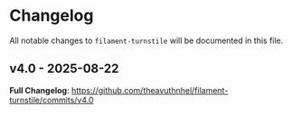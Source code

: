 # Changelog

All notable changes to `filament-turnstile` will be documented in this file.

## v4.0 - 2025-08-22

**Full Changelog**: https://github.com/theavuthnhel/filament-turnstile/commits/v4.0
